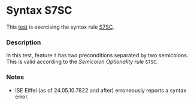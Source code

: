 # Syntax S7SC

This [test](.) is exercising the syntax rule [S7SC](../Readme.md).

### Description

In this test, feature `f` has two preconditions separated by two semicolons. This is valid according to the *Semicolon Optionality rule* `S7SC`.

### Notes

* ISE Eiffel (as of 24.05.10.7822 and after) erroneously reports a syntax error.
